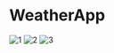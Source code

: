 # WeatherApp


![1](https://user-images.githubusercontent.com/33283321/37565823-7dfb5500-2ad6-11e8-8c7c-cfd38ef8fbf4.png)
![2](https://user-images.githubusercontent.com/33283321/37565824-7e2ffd6e-2ad6-11e8-8dea-93b478d46b09.png)
![3](https://user-images.githubusercontent.com/33283321/37565825-7e5f1860-2ad6-11e8-8b01-493fdf02332b.png)
